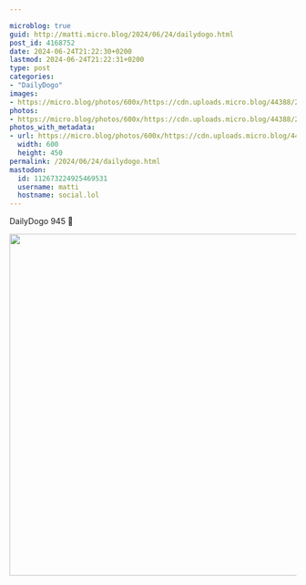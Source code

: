 ```yaml
---

microblog: true
guid: http://matti.micro.blog/2024/06/24/dailydogo.html
post_id: 4168752
date: 2024-06-24T21:22:30+0200
lastmod: 2024-06-24T21:22:31+0200
type: post
categories:
- "DailyDogo"
images:
- https://micro.blog/photos/600x/https://cdn.uploads.micro.blog/44388/2024/d74f2d5f575b413bb9fe455688d90555.jpg
photos:
- https://micro.blog/photos/600x/https://cdn.uploads.micro.blog/44388/2024/d74f2d5f575b413bb9fe455688d90555.jpg
photos_with_metadata:
- url: https://micro.blog/photos/600x/https://cdn.uploads.micro.blog/44388/2024/d74f2d5f575b413bb9fe455688d90555.jpg
  width: 600
  height: 450
permalink: /2024/06/24/dailydogo.html
mastodon:
  id: 112673224925469531
  username: matti
  hostname: social.lol
---
```

DailyDogo 945 🐶

<img src="https://micro.blog/photos/600x/https://blog.martin-haehnel.de/uploads/2024/d74f2d5f575b413bb9fe455688d90555.jpg" width="600" alt="" />
